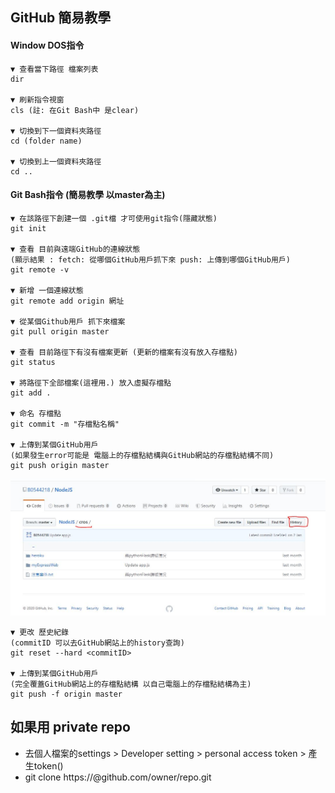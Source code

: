 ## GitHub 簡易教學

#### Window DOS指令
```
▼ 查看當下路徑 檔案列表
dir

▼ 刷新指令視窗
cls (註: 在Git Bash中 是clear)

▼ 切換到下一個資料夾路徑
cd (folder name)

▼ 切換到上一個資料夾路徑
cd ..
```


#### Git Bash指令 (簡易教學 以master為主)
```
▼ 在該路徑下創建一個 .git檔 才可使用git指令(隱藏狀態)
git init

▼ 查看 目前與遠端GitHub的連線狀態
(顯示結果 : fetch: 從哪個GitHub用戶抓下來 push: 上傳到哪個GitHub用戶)
git remote -v

▼ 新增 一個連線狀態
git remote add origin 網址

▼ 從某個Github用戶 抓下來檔案
git pull origin master

▼ 查看 目前路徑下有沒有檔案更新 (更新的檔案有沒有放入存檔點)
git status

▼ 將路徑下全部檔案(這裡用.) 放入虛擬存檔點
git add .

▼ 命名 存檔點
git commit -m "存檔點名稱"

▼ 上傳到某個GitHub用戶
(如果發生error可能是 電腦上的存檔點結構與GitHub網站的存檔點結構不同)
git push origin master

```

![image](https://github.com/B0544218/NodeJS/blob/master/GitHub_history.JPG)
```
▼ 更改 歷史紀錄
(commitID 可以去GitHub網站上的history查詢)
git reset --hard <commitID>

▼ 上傳到某個GitHub用戶
(完全覆蓋GitHub網站上的存檔點結構 以自己電腦上的存檔點結構為主)
git push -f origin master
```
## 如果用 private repo
- 去個人檔案的settings > Developer setting > personal access token > 產生token()
- git clone https://<token>@github.com/owner/repo.git

